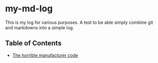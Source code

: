 # my-md-log
This is my log for various purposes.
A test to be able simply combine git and markdowns into a simple log.

## Table of Contents
* [The horrible manufacturer code](./Programming/BadCode/ManufacturerCode.md)

